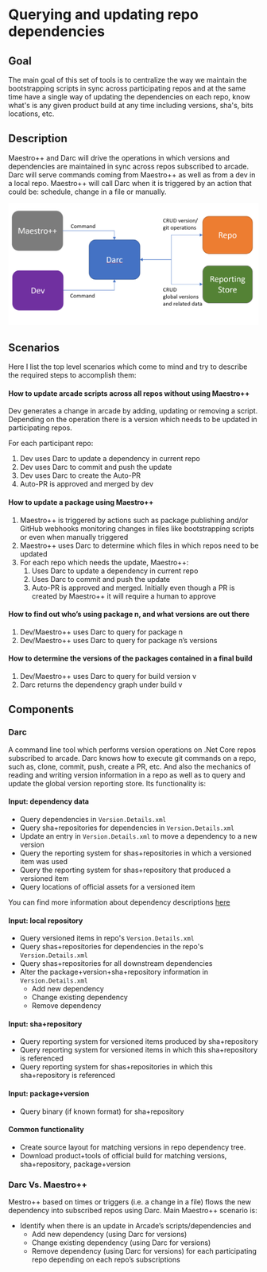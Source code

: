 # Querying and updating repo dependencies 

## Goal 

The main goal of this set of tools is to centralize the way we maintain 
the bootstrapping scripts in sync across participating repos and at the 
same time have a single way of updating the dependencies on each repo, 
know what's is any given product build at any time including versions, sha's,
bits locations, etc. 

## Description 

Maestro++ and Darc will drive the operations in which versions and dependencies
are maintained in sync across repos subscribed to arcade. Darc will serve commands 
coming from Maestro++ as well as from a dev in a local repo. Maestro++ will call
Darc when it is triggered by an action that could be: schedule, change in a file or
manually.

![Diagram](VersionQueryingAndUpdating.png) 

## Scenarios 

Here I list the top level scenarios which come to mind and try to 
describe the required steps to accomplish them: 

#### How to update arcade scripts across all repos without using Maestro++ 

Dev generates a change in arcade by adding, updating or removing a 
script. Depending on the operation there is a version which needs to be 
updated in participating repos. 

For each participant repo: 

1. Dev uses Darc to update a dependency in current repo
2. Dev uses Darc to commit and push the update 
3. Dev uses Darc to create the Auto-PR 
4. Auto-PR is approved and merged by dev 

#### How to update a package using Maestro++ 
	
1. Maestro++ is triggered by actions such as package publishing and/or 
GitHub webhooks monitoring changes in files like bootstrapping scripts 
or even when manually triggered
2. Maestro++ uses Darc to determine which files in which repos need to be updated 
3. For each repo which needs the update, Maestro++: 
    1. Uses Darc to update a dependency in current repo
    2. Uses Darc to commit and push the update 
    3. Auto-PR is approved and merged. Initially even though a PR is
    created by Maestro++ it will require a human to approve

#### How to find out who’s using package n, and what versions are out there 

1. Dev/Maestro++ uses Darc to query for package n 
2. Dev/Maestro++ uses Darc to query for package n’s versions 

#### How to determine the versions of the packages contained in a final build 

1. Dev/Maestro++ uses Darc to query for build version v 
2. Darc returns the dependency graph under build v 

## Components 

### Darc 

A command line tool which performs version operations on .Net Core repos subscribed to arcade. 
Darc knows how to execute git commands on a repo, such as, clone, commit, push, create a PR, etc. And
also the mechanics of reading and writing version information in a repo as well as to query 
and update the global version reporting store.  Its functionality is: 

#### Input: dependency data 

* Query dependencies in `Version.Details.xml` 
* Query sha+repositories for dependencies in `Version.Details.xml` 
* Update an entry in `Version.Details.xml` to move a dependency to a new version 
* Query the reporting system for shas+repositories in which a versioned item was 
used 
* Query the reporting system for shas+repository that produced a versioned item 
* Query locations of official assets for a versioned item 

You can find more information about dependency descriptions [here](DependencyDescriptionFormat.md) 

#### Input: local repository 
* Query versioned items in repo's `Version.Details.xml`
* Query shas+repositories for dependencies in the repo's `Version.Details.xml`
* Query shas+repositories for all downstream dependencies
* Alter the package+version+sha+repository information in `Version.Details.xml`
    * Add new dependency 
    * Change existing dependency 
    * Remove dependency 

#### Input: sha+repository 
* Query reporting system for versioned items produced by sha+repository
* Query reporting system for versioned items in which this sha+repository is referenced 
* Query reporting system for shas+repositories in which this sha+repository is referenced 

#### Input: package+version 
* Query binary (if known format) for sha+repository

#### Common functionality 
* Create source layout for matching versions in repo dependency tree. 
* Download product+tools of official build for matching versions, sha+repository, 
package+version 

### Darc Vs. Maestro++ 

Mestro++ based on times or triggers (i.e. a change in a file) flows the new dependency
into subscribed repos using Darc. Main Maestro++ scenario is:

* Identify when there is an update in Arcade’s scripts/dependencies and 
    * Add new dependency (using Darc for versions) 
    * Change existing dependency (using Darc for versions) 
    * Remove dependency (using Darc for versions) 
for each participating repo depending on each repo’s subscriptions 